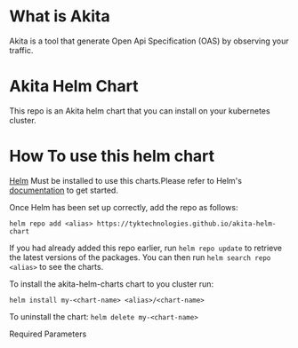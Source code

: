 # What is Akita 

Akita is a tool that generate Open Api Specification (OAS) by observing your traffic.

# Akita Helm Chart

This repo is an  Akita helm chart that you can install on your kubernetes cluster.

# How To use this helm chart

 [Helm](https://helm.sh) Must be installed to use this charts.Please refer to
 Helm's [documentation](https://helm.sh/docs) to get started.

Once Helm has been set up correctly, add the repo as follows:

`helm repo add <alias> https://tyktechnologies.github.io/akita-helm-chart`

If you had already added this repo earlier, run `helm repo update` to retrieve
 the latest versions of the packages.  You can then run `helm search repo
 <alias>` to see the charts.

To install the akita-helm-charts chart  to you cluster run:

`helm install my-<chart-name> <alias>/<chart-name>`

To uninstall the chart:
`helm delete my-<chart-name>`

Required Parameters
